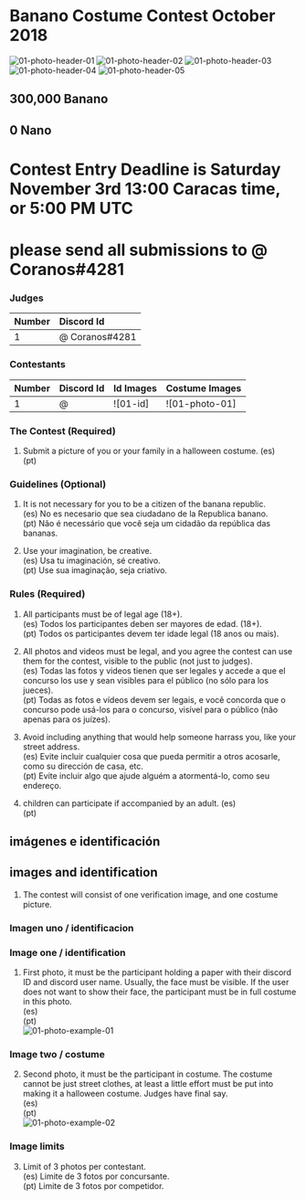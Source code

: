 # Banano Costume Contest October 2018

![01-photo-header-01] ![01-photo-header-02] ![01-photo-header-03] ![01-photo-header-04] ![01-photo-header-05]

## 300,000 Banano
## 0 Nano

# Contest Entry Deadline is Saturday November 3rd 13:00 Caracas time, or 5:00 PM UTC

# please send all submissions to @ Coranos#4281

### Judges
| Number | Discord Id                         |
|:------ |:---------------------------------- |
| 1      | @ Coranos#4281                      |

### Contestants
| Number | Discord Id                   | Id Images | Costume Images   |
|:------ | :--------------------------- |:--------- |:---------------- |
| 1      | @                            | ![01-id] | ![01-photo-01]    |

### The Contest (Required)

1) Submit a picture of you or your family in a halloween costume.
(es)  
(pt)  

### Guidelines (Optional)

1. It is not necessary for you to be a citizen of the banana republic.  
(es) No es necesario que sea ciudadano de la Republica banano.  
(pt) Não é necessário que você seja um cidadão da república das bananas.  

2. Use your imagination, be creative.  
(es) Usa tu imaginación, sé creativo.  
(pt) Use sua imaginação, seja criativo.  

### Rules (Required)
		
1. All participants must be of legal age (18+).  
(es) Todos los participantes deben ser mayores de edad. (18+).  
(pt) Todos os participantes devem ter idade legal (18 anos ou mais).  

2. All photos and videos must be legal, and you agree the contest can use them for the contest, visible to the public (not just to judges).  
(es) Todas las fotos y videos tienen que ser legales y accede a que el concurso los use y sean visibles para el público (no sólo para los jueces).  
(pt) Todas as fotos e vídeos devem ser legais, e você concorda que o concurso pode usá-los para o concurso, visível para o público (não apenas para os juízes).  

3. Avoid including anything that would help someone harrass you, like your street address.  
(es) Evite incluir cualquier cosa que pueda permitir a otros acosarle, como su dirección de casa, etc.  
(pt) Evite incluir algo que ajude alguém a atormentá-lo, como seu endereço.  

4. children can participate if accompanied by an adult.
(es)  
(pt)  

## imágenes e identificación

## images and identification

1. The contest will consist of one verification image, and one costume picture.  

### Imagen uno / identificacion
### Image one / identification

1. First photo, it must be the participant holding a paper with their discord ID and discord user name. Usually, the face must be visible. If the user does not want to show their face, the participant must be in full costume in this photo.   
(es)   
(pt)   
![01-photo-example-01]


### Image two / costume
2. Second photo, it must be the participant in costume. The costume cannot be just street clothes, at least a little effort must be put into making it a halloween costume. Judges have final say.   
(es)   
(pt)   
![01-photo-example-02]


### Image limits

3. Limit of 3 photos per contestant.  
(es) Limite de 3 fotos por concursante.  
(pt) Limite de 3 fotos por competidor.  

[01-photo-example-01]: https://cdn.discordapp.com/attachments/449894883633922059/502261790126768140/Madasiaka4876_.png "thumbnail"

[01-photo-example-02]: https://cdn.discordapp.com/attachments/449894883633922059/502261680806559744/CaptainClaw7542_3.png "thumbnail"

[01-photo-header-01]: https://cdn.discordapp.com/attachments/449894883633922059/502261815313563649/Snappadoodle4147_.png "thumbnail"
[01-photo-header-02]: https://cdn.discordapp.com/attachments/449894883633922059/502261611017404447/Deiv1662_3.png "thumbnail"
[01-photo-header-03]: https://cdn.discordapp.com/attachments/449894883633922059/502261651878445059/Banano_Hero4472.png "thumbnail"
[01-photo-header-04]: https://cdn.discordapp.com/attachments/449894883633922059/501929358001438740/mmm.png "thumbnail"
[01-photo-header-05]: https://i.imgur.com/yZSVo6y.jpg "thumbnail"